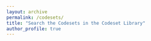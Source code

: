 ```yaml
---
layout: archive
permalink: /codesets/
title: "Search the Codesets in the Codeset Library"
author_profile: true
--- 
```

<script type="text/javascript">
$.get('/_data/temp.csv', function(data) {
var build = '<table border="1" cellpadding="2" cellspacing="0" style="border-collapse: collapse" width="100%">\n';
var head = data.split("\n");
for(var i=0;i<1;i++){
build += "<tr><th>" + head[i] + "</th></tr>";
for(var i=1;i<head.length;i++){
build += "<tr><td>" + head[i].split("\n") + "</td></tr>";
}
}
build += "</table>";
$('#wrap').append(build);
});
</script>

<!-- {% assign mydata=site.data.temp %}

<table>
    <caption>Table caption</caption>
    <thead>
    {% for column in mydata[0] %}
        <th>{{ column[0] }}</th>
    {% endfor %}
    </thead>
    <tbody>
    {% for row in mydata %}
        <tr>
        {% for cell in row %}
            <td>{{ cell[1] }}</td>
        {% endfor %}
        </tr>
    {% endfor %}
    </tbody>
</table>
 -->
<!-- <ul>
{% for member in site.data.temp %}
  <li>
  	  {{ temp.study_id }}
      {{ temp.,study_name }}
      {{ temp.codeset }}
  </li>
{% endfor %}
</ul> -->